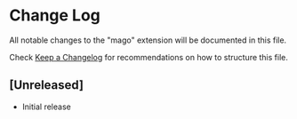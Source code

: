 # Change Log

All notable changes to the "mago" extension will be documented in this file.

Check [Keep a Changelog](http://keepachangelog.com/) for recommendations on how to structure this file.

## [Unreleased]

- Initial release